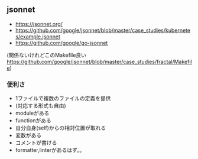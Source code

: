 ## jsonnet

- https://jsonnet.org/
- https://github.com/google/jsonnet/blob/master/case_studies/kubernetes/example.jsonnet
- https://github.com/google/go-jsonnet

(関係ないけれどこのMakefile良い https://github.com/google/jsonnet/blob/master/case_studies/fractal/Makefile)

### 便利さ

- 1ファイルで複数のファイルの定義を提供
- (対応する形式も自由)
- moduleがある
- functionがある
- 自分自身(self)からの相対位置が取れる
- 変数がある
- コメントが書ける
- formatter,linterがあるはず。。



